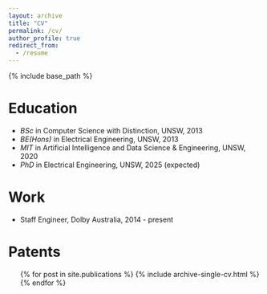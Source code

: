 ```yaml
---
layout: archive
title: "CV"
permalink: /cv/
author_profile: true
redirect_from:
  - /resume
---
```


{% include base_path %}

Education
======
* *BSc* in Computer Science with Distinction, UNSW, 2013
* *BE(Hons)* in Electrical Engineering, UNSW, 2013
* *MIT* in Artificial Intelligence and Data Science & Engineering, UNSW, 2020
* *PhD* in Electrical Engineering, UNSW, 2025 (expected)

Work
======
* Staff Engineer, Dolby Australia, 2014 - present
  
Patents
======
  <ul>{% for post in site.publications %}
    {% include archive-single-cv.html %}
  {% endfor %}</ul>
  
<!-- Talks
======
  <ul>{% for post in site.talks %}
    {% include archive-single-talk-cv.html %}
  {% endfor %}</ul>
  
Teaching
======
  <ul>{% for post in site.teaching %}
    {% include archive-single-cv.html %}
  {% endfor %}</ul> -->

